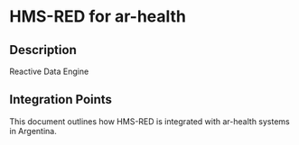 # HMS-RED for ar-health

## Description

Reactive Data Engine

## Integration Points

This document outlines how HMS-RED is integrated with ar-health systems in Argentina.
